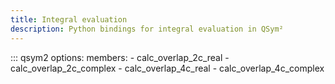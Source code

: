 ```yaml
---
title: Integral evaluation
description: Python bindings for integral evaluation in QSym²
---
```


::: qsym2
    options:
      members:
        - calc_overlap_2c_real
        - calc_overlap_2c_complex
        - calc_overlap_4c_real
        - calc_overlap_4c_complex
